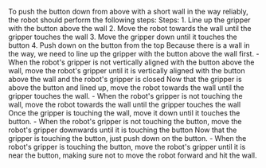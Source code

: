 To push the button down from above with a short wall in the way reliably, the robot should perform the following steps:
    Steps:  1. Line up the gripper with the button above the wall  2. Move the robot towards the wall until the gripper touches the wall  3. Move the gripper down until it touches the button  4. Push down on the button from the top
    Because there is a wall in the way, we need to line up the gripper with the button above the wall first.
    - When the robot's gripper is not vertically aligned with the button above the wall, move the robot's gripper until it is vertically aligned with the button above the wall and the robot's gripper is closed
    Now that the gripper is above the button and lined up, move the robot towards the wall until the gripper touches the wall.
    - When the robot's gripper is not touching the wall, move the robot towards the wall until the gripper touches the wall
    Once the gripper is touching the wall, move it down until it touches the button.
    - When the robot's gripper is not touching the button, move the robot's gripper downwards until it is touching the button
    Now that the gripper is touching the button, just push down on the button.
    - When the robot's gripper is touching the button, move the robot's gripper until it is near the button, making sure not to move the robot forward and hit the wall.